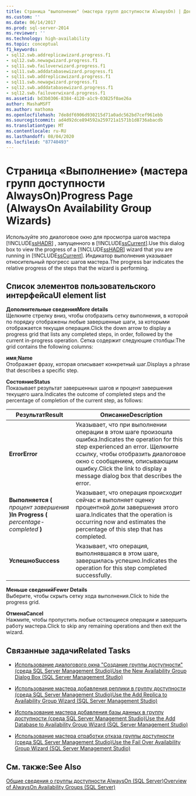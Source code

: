 ```yaml
---
title: Страница "выполнение" (мастера групп доступности AlwaysOn) | Документация Майкрософт
ms.custom: ''
ms.date: 06/14/2017
ms.prod: sql-server-2014
ms.reviewer: ''
ms.technology: high-availability
ms.topic: conceptual
f1_keywords:
- sql12.swb.addreplicawizard.progress.f1
- sql12.swb.newagwizard.progress.f1
- sql11.swb.failoverwizard.progress.f1
- sql11.swb.adddatabasewizard.progress.f1
- sql11.swb.addreplicawizard.progress.f1
- sql11.swb.newagwizard.progress.f1
- sql12.swb.adddatabasewizard.progress.f1
- sql12.swb.failoverwixard.progress.f1
ms.assetid: bd3b0306-8384-4120-a1c9-03825f0ae26a
author: MashaMSFT
ms.author: mathoma
ms.openlocfilehash: 7de8df6906d930215d71a0adc562bd7cef961ebb
ms.sourcegitcommit: ad4d92dce894592a259721a1571b1d8736abacdb
ms.translationtype: MT
ms.contentlocale: ru-RU
ms.lasthandoff: 08/04/2020
ms.locfileid: "87740493"
---
```

# <a name="progress-page-alwayson-availability-group-wizards"></a><span data-ttu-id="966fe-102">Страница «Выполнение» (мастера групп доступности AlwaysOn)</span><span class="sxs-lookup"><span data-stu-id="966fe-102">Progress Page (AlwaysOn Availability Group Wizards)</span></span>
  <span data-ttu-id="966fe-103">Используйте это диалоговое окно для просмотра шагов мастера [!INCLUDE[ssHADR](../../../includes/sshadr-md.md)] , запущенного в [!INCLUDE[ssCurrent](../../../includes/sscurrent-md.md)].</span><span class="sxs-lookup"><span data-stu-id="966fe-103">Use this dialog box to view the progress of a [!INCLUDE[ssHADR](../../../includes/sshadr-md.md)] wizard that you are running in [!INCLUDE[ssCurrent](../../../includes/sscurrent-md.md)].</span></span> <span data-ttu-id="966fe-104">Индикатор выполнения указывает относительный прогресс шагов мастера.</span><span class="sxs-lookup"><span data-stu-id="966fe-104">The progress bar indicates the relative progress of the steps that the wizard is performing.</span></span>  
  
## <a name="ui-element-list"></a><span data-ttu-id="966fe-105">Список элементов пользовательского интерфейса</span><span class="sxs-lookup"><span data-stu-id="966fe-105">UI element list</span></span>  
 <span data-ttu-id="966fe-106">**Дополнительные сведения**</span><span class="sxs-lookup"><span data-stu-id="966fe-106">**More details**</span></span>  
 <span data-ttu-id="966fe-107">Щелкните стрелку вниз, чтобы отобразить сетку выполнения, в которой по порядку отображены любые завершенные шаги, за которыми отображается текущая операция.</span><span class="sxs-lookup"><span data-stu-id="966fe-107">Click the down arrow to display a progress grid that lists any completed steps, in order, followed by the current in-progress operation.</span></span> <span data-ttu-id="966fe-108">Сетка содержит следующие столбцы:</span><span class="sxs-lookup"><span data-stu-id="966fe-108">The grid contains the following columns:</span></span>  
  
 <span data-ttu-id="966fe-109">**имя**;</span><span class="sxs-lookup"><span data-stu-id="966fe-109">**Name**</span></span>  
 <span data-ttu-id="966fe-110">Отображает фразу, которая описывает конкретный шаг.</span><span class="sxs-lookup"><span data-stu-id="966fe-110">Displays a phrase that describes a specific step.</span></span>  
  
 <span data-ttu-id="966fe-111">**Состояние**</span><span class="sxs-lookup"><span data-stu-id="966fe-111">**Status**</span></span>  
 <span data-ttu-id="966fe-112">Показывает результат завершенных шагов и процент завершения текущего шага.</span><span class="sxs-lookup"><span data-stu-id="966fe-112">Indicates the outcome of completed steps and the percentage of completion of the current step, as follows:</span></span>  
  
|<span data-ttu-id="966fe-113">Результат</span><span class="sxs-lookup"><span data-stu-id="966fe-113">Result</span></span>|<span data-ttu-id="966fe-114">Описание</span><span class="sxs-lookup"><span data-stu-id="966fe-114">Description</span></span>|  
|------------|-----------------|  
|<span data-ttu-id="966fe-115">**Error**</span><span class="sxs-lookup"><span data-stu-id="966fe-115">**Error**</span></span>|<span data-ttu-id="966fe-116">Указывает, что при выполнении операции в этом шаге произошла ошибка.</span><span class="sxs-lookup"><span data-stu-id="966fe-116">Indicates the operation for this step experienced an error.</span></span> <span data-ttu-id="966fe-117">Щелкните ссылку, чтобы отобразить диалоговое окно с сообщением, описывающим ошибку.</span><span class="sxs-lookup"><span data-stu-id="966fe-117">Click the link to display a message dialog box that describes the error.</span></span>|  
|<span data-ttu-id="966fe-118">**Выполняется (** *процент завершения* **)**</span><span class="sxs-lookup"><span data-stu-id="966fe-118">**In Progress (** *percentage-completed* **)**</span></span>|<span data-ttu-id="966fe-119">Указывает, что операция происходит сейчас и выполняет оценку процентной доли завершения этого шага.</span><span class="sxs-lookup"><span data-stu-id="966fe-119">Indicates that the operation is occurring now and estimates the percentage of this step that has completed.</span></span>|  
|<span data-ttu-id="966fe-120">**Успешно**</span><span class="sxs-lookup"><span data-stu-id="966fe-120">**Success**</span></span>|<span data-ttu-id="966fe-121">Указывает, что операция, выполнявшаяся в этом шаге, завершилась успешно.</span><span class="sxs-lookup"><span data-stu-id="966fe-121">Indicates the operation for this step completed successfully.</span></span>|  
  
 <span data-ttu-id="966fe-122">**Меньше сведений**</span><span class="sxs-lookup"><span data-stu-id="966fe-122">**Fewer Details**</span></span>  
 <span data-ttu-id="966fe-123">Выберите, чтобы скрыть сетку хода выполнения.</span><span class="sxs-lookup"><span data-stu-id="966fe-123">Click to hide the progress grid.</span></span>  
  
 <span data-ttu-id="966fe-124">**Отмена**</span><span class="sxs-lookup"><span data-stu-id="966fe-124">**Cancel**</span></span>  
 <span data-ttu-id="966fe-125">Нажмите, чтобы пропустить любые остающиеся операции и завершить работу мастера.</span><span class="sxs-lookup"><span data-stu-id="966fe-125">Click to skip any remaining operations and then exit the wizard.</span></span>  
  
##  <a name="related-tasks"></a><a name="RelatedTasks"></a> <span data-ttu-id="966fe-126">Связанные задачи</span><span class="sxs-lookup"><span data-stu-id="966fe-126">Related Tasks</span></span>  
  
-   [<span data-ttu-id="966fe-127">Использование диалогового окна "Создание группы доступности" (среда SQL Server Management Studio)</span><span class="sxs-lookup"><span data-stu-id="966fe-127">Use the New Availability Group Dialog Box &#40;SQL Server Management Studio&#41;</span></span>](use-the-new-availability-group-dialog-box-sql-server-management-studio.md)  
  
-   [<span data-ttu-id="966fe-128">Использование мастера добавления реплики в группу доступности (среда SQL Server Management Studio)</span><span class="sxs-lookup"><span data-stu-id="966fe-128">Use the Add Replica to Availability Group Wizard &#40;SQL Server Management Studio&#41;</span></span>](use-the-add-replica-to-availability-group-wizard-sql-server-management-studio.md)  
  
-   [<span data-ttu-id="966fe-129">Использование мастера добавления базы данных в группу доступности (среда SQL Server Management Studio)</span><span class="sxs-lookup"><span data-stu-id="966fe-129">Use the Add Database to Availability Group Wizard &#40;SQL Server Management Studio&#41;</span></span>](availability-group-add-database-to-group-wizard.md)  
  
-   [<span data-ttu-id="966fe-130">Использование мастера отработки отказа группы доступности (среда SQL Server Management Studio)</span><span class="sxs-lookup"><span data-stu-id="966fe-130">Use the Fail Over Availability Group Wizard &#40;SQL Server Management Studio&#41;</span></span>](use-the-fail-over-availability-group-wizard-sql-server-management-studio.md)  
  
## <a name="see-also"></a><span data-ttu-id="966fe-131">См. также:</span><span class="sxs-lookup"><span data-stu-id="966fe-131">See Also</span></span>  
 [<span data-ttu-id="966fe-132">Общие сведения о группы доступности AlwaysOn &#40;SQL Server&#41;</span><span class="sxs-lookup"><span data-stu-id="966fe-132">Overview of AlwaysOn Availability Groups &#40;SQL Server&#41;</span></span>](overview-of-always-on-availability-groups-sql-server.md)  
  
  

